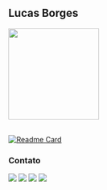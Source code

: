 ## Lucas Borges

 <div>
   <a href="https://github.com/lucasb-borges">
   <img height="180em" src="https://github-readme-stats-sigma-five.vercel.app/api?username=lucasb-borges&show_icons=true&hide=contribs,prs&theme=github_dark&include_all_commits=true&count_private=true&hide_title=true"/>
</div>
 
 <br>

 [![Readme Card](https://github-readme-stats-sigma-five.vercel.app/api/pin/?username=lucasb-borges&repo=-projects)](https://github.com/anuraghazra/github-readme-stats)

  ### Contato
 
<div> 
  <a href="https://www.instagram.com/lucasborg.es" target="_blank"><img src="https://img.shields.io/badge/-Instagram-%23E4405F?style=for-the-badge&logo=instagram&logoColor=white" target="_blank"></a>
 <a href="https://discordapp.com/users/260557583818031104" target="_blank"><img src="https://img.shields.io/badge/Discord-7289DA?style=for-the-badge&logo=discord&logoColor=white" target="_blank"></a> 
  <a href = "mailto:lucas.yt.pv@gmail.com"><img src="https://img.shields.io/badge/-Gmail-%23333?style=for-the-badge&logo=gmail&logoColor=white" target="_blank"></a>
  <a href="https://www.linkedin.com/in/lucasborges-f/" target="_blank"><img src="https://img.shields.io/badge/-LinkedIn-%230077B5?style=for-the-badge&logo=linkedin&logoColor=white" target="_blank"></a> 

</div>
